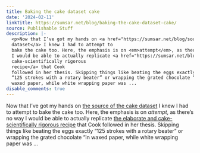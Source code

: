 ```yaml
---
title: Baking the cake dataset cake
date: '2024-02-11'
linkTitle: https://sumsar.net/blog/baking-the-cake-dataset-cake/
source: Publishable Stuff
description: |-
  <p>Now that I’ve got my hands on <a href="https://sumsar.net/blog/source-of-the-cake-dataset/">the source of the cake
  dataset</a> I knew I had to attempt to
  bake the cake too. Here, the emphasis is on <em>attempt</em>, as there’s no way
  I would be able to actually replicate <a href="https://sumsar.net/blog/source-of-the-cake-dataset/#the-cake-recipes">the elaborate and
  cake-scientifically rigorous
  recipe</a> that Cook
  followed in her thesis. Skipping things like beating the eggs exactly
  “125 strokes with a rotary beater” or wrapping the grated chocolate “in
  waxed paper, while white wrapping paper was ...
disable_comments: true
---
```

<p>Now that I’ve got my hands on <a href="https://sumsar.net/blog/source-of-the-cake-dataset/">the source of the cake
dataset</a> I knew I had to attempt to
bake the cake too. Here, the emphasis is on <em>attempt</em>, as there’s no way
I would be able to actually replicate <a href="https://sumsar.net/blog/source-of-the-cake-dataset/#the-cake-recipes">the elaborate and
cake-scientifically rigorous
recipe</a> that Cook
followed in her thesis. Skipping things like beating the eggs exactly
“125 strokes with a rotary beater” or wrapping the grated chocolate “in
waxed paper, while white wrapping paper was ...